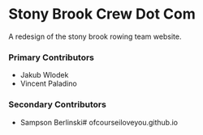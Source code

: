 # Stony Brook Crew Dot Com

A redesign of the stony brook rowing team website.

### Primary Contributors

* Jakub Wlodek
* Vincent Paladino

### Secondary Contributors

* Sampson Berlinski#   o f c o u r s e i l o v e y o u . g i t h u b . i o  
 